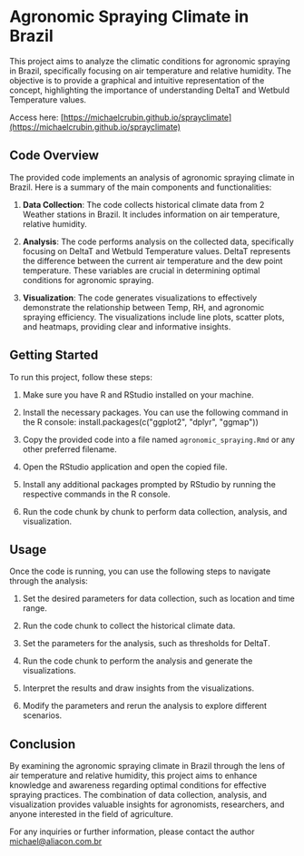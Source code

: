 # Agronomic Spraying Climate in Brazil

This project aims to analyze the climatic conditions for agronomic spraying in Brazil, specifically focusing on air temperature and relative humidity. The objective is to provide a graphical and intuitive representation of the concept, highlighting the importance of understanding DeltaT and Wetbuld Temperature values.

Access here:
[https://michaelcrubin.github.io/sprayclimate](https://michaelcrubin.github.io/sprayclimate)


## Code Overview

The provided code implements an analysis of agronomic spraying climate in Brazil. Here is a summary of the main components and functionalities:

1. **Data Collection**: The code collects historical climate data from 2 Weather stations in Brazil. It includes information on air temperature, relative humidity.

2. **Analysis**: The code performs analysis on the collected data, specifically focusing on DeltaT and Wetbuld Temperature values. DeltaT represents the difference between the current air temperature and the dew point temperature. These variables are crucial in determining optimal conditions for agronomic spraying.

3. **Visualization**: The code generates visualizations to effectively demonstrate the relationship between Temp, RH, and agronomic spraying efficiency. The visualizations include line plots, scatter plots, and heatmaps, providing clear and informative insights.

## Getting Started

To run this project, follow these steps:

1. Make sure you have R and RStudio installed on your machine.

2. Install the necessary packages. You can use the following command in the R console:
  install.packages(c("ggplot2", "dplyr", "ggmap"))

3. Copy the provided code into a file named `agronomic_spraying.Rmd` or any other preferred filename.

4. Open the RStudio application and open the copied file.

5. Install any additional packages prompted by RStudio by running the respective commands in the R console.

6. Run the code chunk by chunk to perform data collection, analysis, and visualization.

## Usage

Once the code is running, you can use the following steps to navigate through the analysis:

1. Set the desired parameters for data collection, such as location and time range.

2. Run the code chunk to collect the historical climate data.

3. Set the parameters for the analysis, such as thresholds for DeltaT.

4. Run the code chunk to perform the analysis and generate the visualizations.

5. Interpret the results and draw insights from the visualizations.

6. Modify the parameters and rerun the analysis to explore different scenarios.

## Conclusion

By examining the agronomic spraying climate in Brazil through the lens of air temperature and relative humidity, this project aims to enhance knowledge and awareness regarding optimal conditions for effective spraying practices. The combination of data collection, analysis, and visualization provides valuable insights for agronomists, researchers, and anyone interested in the field of agriculture.

For any inquiries or further information, please contact the author michael@aliacon.com.br
